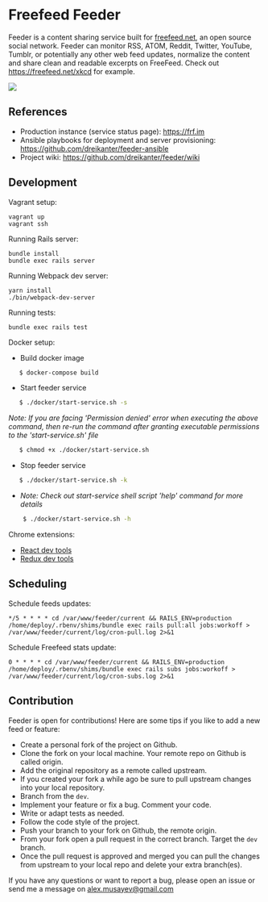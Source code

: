 # Freefeed Feeder

Feeder is a content sharing service built for [freefeed.net](https://freefeed.net), an open source social network. Feeder can monitor RSS, ATOM, Reddit, Twitter, YouTube, Tumblr, or potentially any other web feed updates, normalize the content and share clean and readable excerpts on FreeFeed. Check out https://freefeed.net/xkcd for example.

![](https://raw.githubusercontent.com/dreikanter/feeder/master/screenshots/feeds-index.png)

## References

- Production instance (service status page): https://frf.im
- Ansible playbooks for deployment and server provisioning: https://github.com/dreikanter/feeder-ansible
- Project wiki: https://github.com/dreikanter/feeder/wiki

## Development

Vagrant setup:

    vagrant up
    vagrant ssh

Running Rails server:

    bundle install
    bundle exec rails server

Running Webpack dev server:

    yarn install
    ./bin/webpack-dev-server

Running tests:

    bundle exec rails test

Docker setup:

- Build docker image
 ```sh
    $ docker-compose build
 ```
- Start feeder service
 ```sh
    $ ./docker/start-service.sh -s
 ```
 _Note: If you are facing 'Permission denied' error when executing the above command, then re-run the command after granting executable permissions to the 'start-service.sh' file_
   ```sh
      $ chmod +x ./docker/start-service.sh
   ```

- Stop feeder service
 ```sh
    $ ./docker/start-service.sh -k
 ```
- _Note: Check out start-service shell script 'help' command for more details_
 ```sh
     $ ./docker/start-service.sh -h
 ```

Chrome extensions:

- [React dev tools](https://chrome.google.com/webstore/detail/react-developer-tools/fmkadmapgofadopljbjfkapdkoienihi?hl=en)
- [Redux dev tools](https://chrome.google.com/webstore/detail/redux-devtools/lmhkpmbekcpmknklioeibfkpmmfibljd?hl=en)

## Scheduling

Schedule feeds updates:

```
*/5 * * * * cd /var/www/feeder/current && RAILS_ENV=production /home/deploy/.rbenv/shims/bundle exec rails pull:all jobs:workoff > /var/www/feeder/current/log/cron-pull.log 2>&1
```

Schedule Freefeed stats update:

```
0 * * * * cd /var/www/feeder/current && RAILS_ENV=production /home/deploy/.rbenv/shims/bundle exec rails subs jobs:workoff > /var/www/feeder/current/log/cron-subs.log 2>&1
```

## Contribution

Feeder is open for contributions! Here are some tips if you like to add a new feed or feature:

- Create a personal fork of the project on Github.
- Clone the fork on your local machine. Your remote repo on Github is called origin.
- Add the original repository as a remote called upstream.
- If you created your fork a while ago be sure to pull upstream changes into your local repository.
- Branch from the `dev`.
- Implement your feature or fix a bug. Comment your code.
- Write or adapt tests as needed.
- Follow the code style of the project.
- Push your branch to your fork on Github, the remote origin.
- From your fork open a pull request in the correct branch. Target the `dev` branch.
- Once the pull request is approved and merged you can pull the changes from upstream to your local repo and delete your extra branch(es).

If you have any questions or want to report a bug, please open an issue or send me a message on alex.musayev@gmail.com

